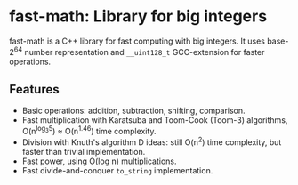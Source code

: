 # fast-math: Library for big integers

fast-math is a C++ library for fast computing with big integers.
It uses base-2<sup>64</sup> number representation and `__uint128_t` GCC-extension
for faster operations.

## Features

* Basic operations: addition, subtraction, shifting, comparison.
* Fast multiplication with Karatsuba and Toom-Cook (Toom-3) algorithms, O(n<sup>log<sub>3</sub>5</sup>) ≈ O(n<sup>1.46</sup>) time complexity.
* Division with Knuth's algorithm D ideas: still O(n<sup>2</sup>) time complexity, but faster than trivial implementation.
* Fast power, using O(log n) multiplications.
* Fast divide-and-conquer `to_string` implementation.